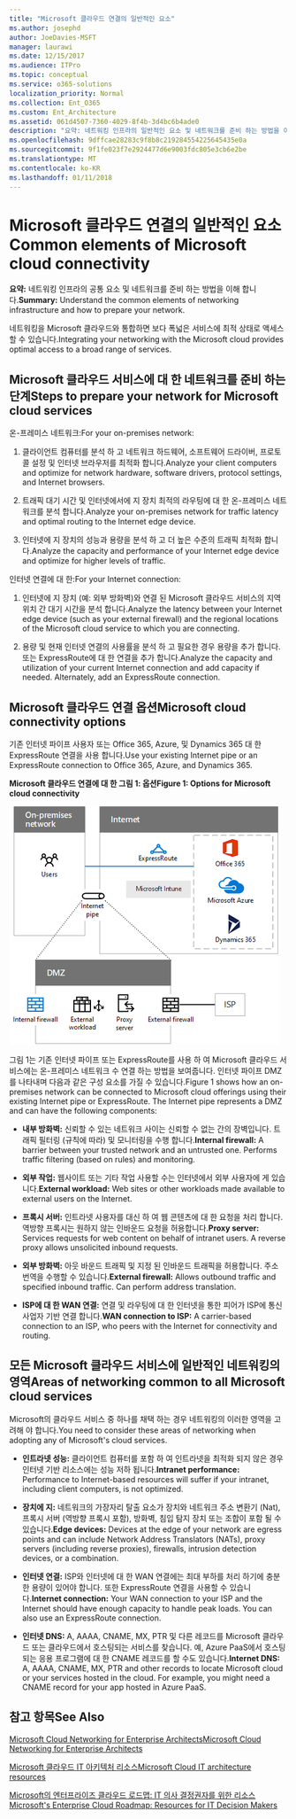 ```yaml
---
title: "Microsoft 클라우드 연결의 일반적인 요소"
ms.author: josephd
author: JoeDavies-MSFT
manager: laurawi
ms.date: 12/15/2017
ms.audience: ITPro
ms.topic: conceptual
ms.service: o365-solutions
localization_priority: Normal
ms.collection: Ent_O365
ms.custom: Ent_Architecture
ms.assetid: 061d4507-7360-4029-8f4b-3d4bc6b4ade0
description: "요약: 네트워킹 인프라의 일반적인 요소 및 네트워크를 준비 하는 방법을 이해 합니다."
ms.openlocfilehash: 9dffcae28283c9f8b8c219284554225645435e0a
ms.sourcegitcommit: 9f1fe023f7e2924477d6e9003fdc805e3cb6e2be
ms.translationtype: MT
ms.contentlocale: ko-KR
ms.lasthandoff: 01/11/2018
---
```

# <a name="common-elements-of-microsoft-cloud-connectivity"></a><span data-ttu-id="4b868-103">Microsoft 클라우드 연결의 일반적인 요소</span><span class="sxs-lookup"><span data-stu-id="4b868-103">Common elements of Microsoft cloud connectivity</span></span>

 <span data-ttu-id="4b868-104">**요약:** 네트워킹 인프라의 공통 요소 및 네트워크를 준비 하는 방법을 이해 합니다.</span><span class="sxs-lookup"><span data-stu-id="4b868-104">**Summary:** Understand the common elements of networking infrastructure and how to prepare your network.</span></span>
  
<span data-ttu-id="4b868-105">네트워킹을 Microsoft 클라우드와 통합하면 보다 폭넓은 서비스에 최적 상태로 액세스할 수 있습니다.</span><span class="sxs-lookup"><span data-stu-id="4b868-105">Integrating your networking with the Microsoft cloud provides optimal access to a broad range of services.</span></span>
  
## <a name="steps-to-prepare-your-network-for-microsoft-cloud-services"></a><span data-ttu-id="4b868-106">Microsoft 클라우드 서비스에 대 한 네트워크를 준비 하는 단계</span><span class="sxs-lookup"><span data-stu-id="4b868-106">Steps to prepare your network for Microsoft cloud services</span></span>
<span data-ttu-id="4b868-107"><a name="steps"> </a></span><span class="sxs-lookup"><span data-stu-id="4b868-107"></span></span>

<span data-ttu-id="4b868-108">온-프레미스 네트워크:</span><span class="sxs-lookup"><span data-stu-id="4b868-108">For your on-premises network:</span></span>
  
1. <span data-ttu-id="4b868-109">클라이언트 컴퓨터를 분석 하 고 네트워크 하드웨어, 소프트웨어 드라이버, 프로토콜 설정 및 인터넷 브라우저를 최적화 합니다.</span><span class="sxs-lookup"><span data-stu-id="4b868-109">Analyze your client computers and optimize for network hardware, software drivers, protocol settings, and Internet browsers.</span></span>
    
2. <span data-ttu-id="4b868-110">트래픽 대기 시간 및 인터넷에서에 지 장치 최적의 라우팅에 대 한 온-프레미스 네트워크를 분석 합니다.</span><span class="sxs-lookup"><span data-stu-id="4b868-110">Analyze your on-premises network for traffic latency and optimal routing to the Internet edge device.</span></span>
    
3. <span data-ttu-id="4b868-111">인터넷에 지 장치의 성능과 용량을 분석 하 고 더 높은 수준의 트래픽 최적화 합니다.</span><span class="sxs-lookup"><span data-stu-id="4b868-111">Analyze the capacity and performance of your Internet edge device and optimize for higher levels of traffic.</span></span>
    
<span data-ttu-id="4b868-112">인터넷 연결에 대 한:</span><span class="sxs-lookup"><span data-stu-id="4b868-112">For your Internet connection:</span></span>
  
1. <span data-ttu-id="4b868-113">인터넷에 지 장치 (예: 외부 방화벽)와 연결 된 Microsoft 클라우드 서비스의 지역 위치 간 대기 시간을 분석 합니다.</span><span class="sxs-lookup"><span data-stu-id="4b868-113">Analyze the latency between your Internet edge device (such as your external firewall) and the regional locations of the Microsoft cloud service to which you are connecting.</span></span>
    
2. <span data-ttu-id="4b868-p101">용량 및 현재 인터넷 연결의 사용률을 분석 하 고 필요한 경우 용량을 추가 합니다. 또는 ExpressRoute에 대 한 연결을 추가 합니다.</span><span class="sxs-lookup"><span data-stu-id="4b868-p101">Analyze the capacity and utilization of your current Internet connection and add capacity if needed. Alternately, add an ExpressRoute connection.</span></span>
    
## <a name="microsoft-cloud-connectivity-options"></a><span data-ttu-id="4b868-116">Microsoft 클라우드 연결 옵션</span><span class="sxs-lookup"><span data-stu-id="4b868-116">Microsoft cloud connectivity options</span></span>
<span data-ttu-id="4b868-117"><a name="steps"> </a></span><span class="sxs-lookup"><span data-stu-id="4b868-117"></span></span>

<span data-ttu-id="4b868-118">기존 인터넷 파이프 사용자 또는 Office 365, Azure, 및 Dynamics 365 대 한 ExpressRoute 연결을 사용 합니다.</span><span class="sxs-lookup"><span data-stu-id="4b868-118">Use your existing Internet pipe or an ExpressRoute connection to Office 365, Azure, and Dynamics 365.</span></span>
  
<span data-ttu-id="4b868-119">**Microsoft 클라우드 연결에 대 한 그림 1: 옵션**</span><span class="sxs-lookup"><span data-stu-id="4b868-119">**Figure 1: Options for Microsoft cloud connectivity**</span></span>

![그림 1:  Microsoft 클라우드 연결을 위한 옵션](images/Network_Poster/CommonElements.png)

  
<span data-ttu-id="4b868-p102">그림 1는 기존 인터넷 파이프 또는 ExpressRoute를 사용 하 여 Microsoft 클라우드 서비스에는 온-프레미스 네트워크 수 연결 하는 방법을 보여줍니다. 인터넷 파이프 DMZ를 나타내며 다음과 같은 구성 요소를 가질 수 있습니다.</span><span class="sxs-lookup"><span data-stu-id="4b868-p102">Figure 1 shows how an on-premises network can be connected to Microsoft cloud offerings using their existing Internet pipe or ExpressRoute. The Internet pipe represents a DMZ and can have the following components:</span></span>
  
- <span data-ttu-id="4b868-p103">**내부 방화벽:** 신뢰할 수 있는 네트워크 사이는 신뢰할 수 없는 간의 장벽입니다. 트래픽 필터링 (규칙에 따라) 및 모니터링을 수행 합니다.</span><span class="sxs-lookup"><span data-stu-id="4b868-p103">**Internal firewall:** A barrier between your trusted network and an untrusted one. Performs traffic filtering (based on rules) and monitoring.</span></span>
    
- <span data-ttu-id="4b868-125">**외부 작업:** 웹사이트 또는 기타 작업 사용할 수는 인터넷에서 외부 사용자에 게 있습니다.</span><span class="sxs-lookup"><span data-stu-id="4b868-125">**External workload:** Web sites or other workloads made available to external users on the Internet.</span></span>
    
- <span data-ttu-id="4b868-p104">**프록시 서버:** 인트라넷 사용자를 대신 하 여 웹 콘텐츠에 대 한 요청을 처리 합니다. 역방향 프록시는 원하지 않는 인바운드 요청을 허용합니다.</span><span class="sxs-lookup"><span data-stu-id="4b868-p104">**Proxy server:** Services requests for web content on behalf of intranet users. A reverse proxy allows unsolicited inbound requests.</span></span>
    
- <span data-ttu-id="4b868-p105">**외부 방화벽:** 아웃 바운드 트래픽 및 지정 된 인바운드 트래픽을 허용합니다. 주소 번역을 수행할 수 있습니다.</span><span class="sxs-lookup"><span data-stu-id="4b868-p105">**External firewall:** Allows outbound traffic and specified inbound traffic. Can perform address translation.</span></span>
    
- <span data-ttu-id="4b868-130">**ISP에 대 한 WAN 연결:** 연결 및 라우팅에 대 한 인터넷을 통한 피어가 ISP에 통신사업자 기반 연결 합니다.</span><span class="sxs-lookup"><span data-stu-id="4b868-130">**WAN connection to ISP:** A carrier-based connection to an ISP, who peers with the Internet for connectivity and routing.</span></span>
    
## <a name="areas-of-networking-common-to-all-microsoft-cloud-services"></a><span data-ttu-id="4b868-131">모든 Microsoft 클라우드 서비스에 일반적인 네트워킹의 영역</span><span class="sxs-lookup"><span data-stu-id="4b868-131">Areas of networking common to all Microsoft cloud services</span></span>
<span data-ttu-id="4b868-132"><a name="steps"> </a></span><span class="sxs-lookup"><span data-stu-id="4b868-132"></span></span>

<span data-ttu-id="4b868-133">Microsoft의 클라우드 서비스 중 하나를 채택 하는 경우 네트워킹의 이러한 영역을 고려해 야 합니다.</span><span class="sxs-lookup"><span data-stu-id="4b868-133">You need to consider these areas of networking when adopting any of Microsoft's cloud services.</span></span>
  
- <span data-ttu-id="4b868-134">**인트라넷 성능:** 클라이언트 컴퓨터를 포함 하 여 인트라넷을 최적화 되지 않은 경우 인터넷 기반 리소스에는 성능 저하 됩니다.</span><span class="sxs-lookup"><span data-stu-id="4b868-134">**Intranet performance:** Performance to Internet-based resources will suffer if your intranet, including client computers, is not optimized.</span></span>
    
- <span data-ttu-id="4b868-135">**장치에 지:** 네트워크의 가장자리 탈출 요소가 장치와 네트워크 주소 변환기 (Nat), 프록시 서버 (역방향 프록시 포함), 방화벽, 침입 탐지 장치 또는 조합이 포함 될 수 있습니다.</span><span class="sxs-lookup"><span data-stu-id="4b868-135">**Edge devices:** Devices at the edge of your network are egress points and can include Network Address Translators (NATs), proxy servers (including reverse proxies), firewalls, intrusion detection devices, or a combination.</span></span>
    
- <span data-ttu-id="4b868-p106">**인터넷 연결:** ISP와 인터넷에 대 한 WAN 연결에는 최대 부하를 처리 하기에 충분 한 용량이 있어야 합니다. 또한 ExpressRoute 연결을 사용할 수 있습니다.</span><span class="sxs-lookup"><span data-stu-id="4b868-p106">**Internet connection:** Your WAN connection to your ISP and the Internet should have enough capacity to handle peak loads. You can also use an ExpressRoute connection.</span></span>
    
- <span data-ttu-id="4b868-p107">**인터넷 DNS:** A, AAAA, CNAME, MX, PTR 및 다른 레코드를 Microsoft 클라우드 또는 클라우드에서 호스팅되는 서비스를 찾습니다. 예, Azure PaaS에서 호스팅되는 응용 프로그램에 대 한 CNAME 레코드를 할 수도 있습니다.</span><span class="sxs-lookup"><span data-stu-id="4b868-p107">**Internet DNS:** A, AAAA, CNAME, MX, PTR and other records to locate Microsoft cloud or your services hosted in the cloud. For example, you might need a CNAME record for your app hosted in Azure PaaS.</span></span>
    
## <a name="see-also"></a><span data-ttu-id="4b868-140">참고 항목</span><span class="sxs-lookup"><span data-stu-id="4b868-140">See Also</span></span>

<span data-ttu-id="4b868-141"><a name="steps"> </a></span><span class="sxs-lookup"><span data-stu-id="4b868-141"></span></span>

[<span data-ttu-id="4b868-142">Microsoft Cloud Networking for Enterprise Architects</span><span class="sxs-lookup"><span data-stu-id="4b868-142">Microsoft Cloud Networking for Enterprise Architects</span></span>](microsoft-cloud-networking-for-enterprise-architects.md)
  
[<span data-ttu-id="4b868-143">Microsoft 클라우드 IT 아키텍처 리소스</span><span class="sxs-lookup"><span data-stu-id="4b868-143">Microsoft Cloud IT architecture resources</span></span>](microsoft-cloud-it-architecture-resources.md)

[<span data-ttu-id="4b868-144">Microsoft의 엔터프라이즈 클라우드 로드맵: IT 의사 결정권자를 위한 리소스</span><span class="sxs-lookup"><span data-stu-id="4b868-144">Microsoft's Enterprise Cloud Roadmap: Resources for IT Decision Makers</span></span>](https://sway.com/FJ2xsyWtkJc2taRD)


